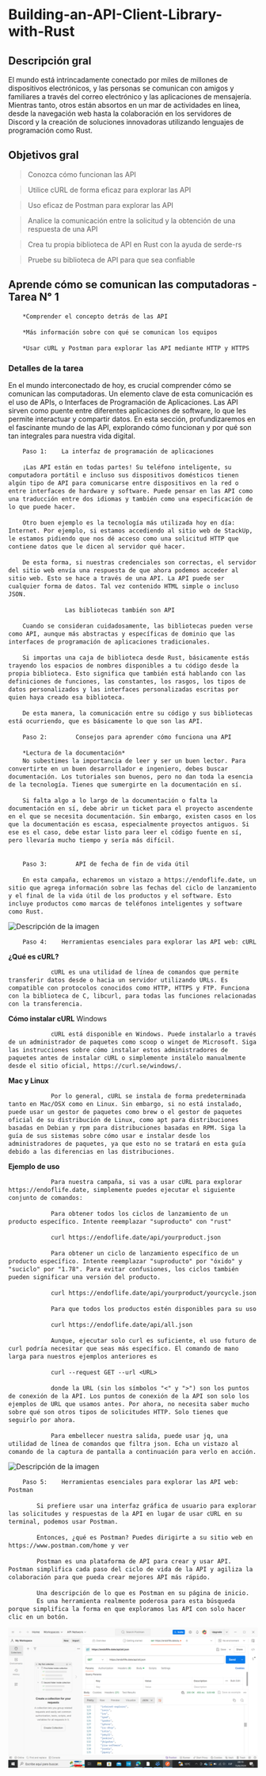 # Building-an-API-Client-Library-with-Rust

## Descripción gral

El mundo está intrincadamente conectado por miles de millones de dispositivos electrónicos, y las personas se comunican con amigos y familiares a través del correo electrónico y las aplicaciones de mensajería. Mientras tanto, otros están absortos en un mar de actividades en línea, desde la navegación web hasta la colaboración en los servidores de Discord y la creación de soluciones innovadoras utilizando lenguajes de programación como Rust.

## Objetivos gral


> Conozca cómo funcionan las API

> Utilice cURL de forma eficaz para explorar las API

> Uso eficaz de Postman para explorar las API

> Analice la comunicación entre la solicitud y la obtención de una respuesta de una API

> Crea tu propia biblioteca de API en Rust con la ayuda de serde-rs

> Pruebe su biblioteca de API para que sea confiable

## Aprende cómo se comunican las computadoras - Tarea N° 1

        *Comprender el concepto detrás de las API

        *Más información sobre con qué se comunican los equipos

        *Usar cURL y Postman para explorar las API mediante HTTP y HTTPS

    
### Detalles de la tarea

En el mundo interconectado de hoy, es crucial comprender cómo se comunican las computadoras. Un elemento clave de esta comunicación es el uso de APIs, o Interfaces de Programación de Aplicaciones. Las API sirven como puente entre diferentes aplicaciones de software, lo que les permite interactuar y compartir datos. En esta sección, profundizaremos en el fascinante mundo de las API, explorando cómo funcionan y por qué son tan integrales para nuestra vida digital.

        Paso 1:    La interfaz de programación de aplicaciones

        ¡Las API están en todas partes! Su teléfono inteligente, su computadora portátil e incluso sus dispositivos domésticos tienen algún tipo de API para comunicarse entre dispositivos en la red o entre interfaces de hardware y software. Puede pensar en las API como una traducción entre dos idiomas y también como una especificación de lo que puede hacer.

        Otro buen ejemplo es la tecnología más utilizada hoy en día: Internet. Por ejemplo, si estamos accediendo al sitio web de StackUp, le estamos pidiendo que nos dé acceso como una solicitud HTTP que contiene datos que le dicen al servidor qué hacer.

        De esta forma, si nuestras credenciales son correctas, el servidor del sitio web envía una respuesta de que ahora podemos acceder al sitio web. Esto se hace a través de una API. La API puede ser cualquier forma de datos. Tal vez contenido HTML simple o incluso JSON.

                    Las bibliotecas también son API

        Cuando se consideran cuidadosamente, las bibliotecas pueden verse como API, aunque más abstractas y específicas de dominio que las interfaces de programación de aplicaciones tradicionales.

        Si importas una caja de biblioteca desde Rust, básicamente estás trayendo los espacios de nombres disponibles a tu código desde la propia biblioteca. Esto significa que también está hablando con las definiciones de funciones, las constantes, los rasgos, los tipos de datos personalizados y las interfaces personalizadas escritas por quien haya creado esa biblioteca.

        De esta manera, la comunicación entre su código y sus bibliotecas está ocurriendo, que es básicamente lo que son las API. 

        Paso 2:        Consejos para aprender cómo funciona una API

        *Lectura de la documentación*
        No subestimes la importancia de leer y ser un buen lector. Para convertirte en un buen desarrollador e ingeniero, debes buscar documentación. Los tutoriales son buenos, pero no dan toda la esencia de la tecnología. Tienes que sumergirte en la documentación en sí.

        Si falta algo a lo largo de la documentación o falta la documentación en sí, debe abrir un ticket para el proyecto ascendente en el que se necesita documentación. Sin embargo, existen casos en los que la documentación es escasa, especialmente proyectos antiguos. Si ese es el caso, debe estar listo para leer el código fuente en sí, pero llevaría mucho tiempo y sería más difícil.


        Paso 3:        API de fecha de fin de vida útil

        En esta campaña, echaremos un vistazo a https://endoflife.date, un sitio que agrega información sobre las fechas del ciclo de lanzamiento y el final de la vida útil de los productos y el software. Esto incluye productos como marcas de teléfonos inteligentes y software como Rust.

![Descripción de la imagen](https://oofhours.com/wp-content/uploads/2022/11/screen-shot-2022-11-25-at-1.24.53-pm.png?w=640)


        Paso 4:    Herramientas esenciales para explorar las API web: cURL

**¿Qué es cURL?**

                cURL es una utilidad de línea de comandos que permite transferir datos desde o hacia un servidor utilizando URLs. Es compatible con protocolos conocidos como HTTP, HTTPS y FTP. Funciona con la biblioteca de C, libcurl, para todas las funciones relacionadas con la transferencia.

**Cómo instalar cURL**
                Windows

                cURL está disponible en Windows. Puede instalarlo a través de un administrador de paquetes como scoop o winget de Microsoft. Siga las instrucciones sobre cómo instalar estos administradores de paquetes antes de instalar cURL o simplemente instálelo manualmente desde el sitio oficial, https://curl.se/windows/.

**Mac y Linux**

                Por lo general, cURL se instala de forma predeterminada tanto en Mac/OSX como en Linux. Sin embargo, si no está instalado, puede usar un gestor de paquetes como brew o el gestor de paquetes oficial de su distribución de Linux, como apt para distribuciones basadas en Debian y rpm para distribuciones basadas en RPM. Siga la guía de sus sistemas sobre cómo usar e instalar desde los administradores de paquetes, ya que esto no se tratará en esta guía debido a las diferencias en las distribuciones.

**Ejemplo de uso**

                Para nuestra campaña, si vas a usar cURL para explorar https://endoflife.date, simplemente puedes ejecutar el siguiente conjunto de comandos:

                Para obtener todos los ciclos de lanzamiento de un producto específico. Intente reemplazar "suproducto" con "rust"

                curl https://endoflife.date/api/yourproduct.json

                Para obtener un ciclo de lanzamiento específico de un producto específico. Intente reemplazar "suproducto" por "óxido" y "suciclo" por "1.78". Para evitar confusiones, los ciclos también pueden significar una versión del producto.

                curl https://endoflife.date/api/yourproduct/yourcycle.json

                Para que todos los productos estén disponibles para su uso

                curl https://endoflife.date/api/all.json

                Aunque, ejecutar solo curl es suficiente, el uso futuro de curl podría necesitar que seas más específico. El comando de mano larga para nuestros ejemplos anteriores es

                curl --request GET --url <URL>

                donde la URL (sin los símbolos "<" y ">") son los puntos de conexión de la API. Los puntos de conexión de la API son solo los ejemplos de URL que usamos antes. Por ahora, no necesita saber mucho sobre qué son otros tipos de solicitudes HTTP. Solo tienes que seguirlo por ahora.

                Para embellecer nuestra salida, puede usar jq, una utilidad de línea de comandos que filtra json. Echa un vistazo al comando de la captura de pantalla a continuación para verlo en acción.

![Descripción de la imagen](https://opengraph.githubassets.com/cc6f6602f921e9cad44776511aefa24af1012c3e50849d41d7116502098d28e3/jqlang/jq)

        Paso 5:    Herramientas esenciales para explorar las API web: Postman

            Si prefiere usar una interfaz gráfica de usuario para explorar las solicitudes y respuestas de la API en lugar de usar cURL en su terminal, podemos usar Postman.

            Entonces, ¿qué es Postman? Puedes dirigirte a su sitio web en https://www.postman.com/home y ver

            Postman es una plataforma de API para crear y usar API. Postman simplifica cada paso del ciclo de vida de la API y agiliza la colaboración para que pueda crear mejores API más rápido.
        
            Una descripción de lo que es Postman en su página de inicio.
            Es una herramienta realmente poderosa para esta búsqueda porque simplifica la forma en que exploramos las API con solo hacer clic en un botón.

![Logotipo del proyecto](./imagen/C28_Q1_yourdev_antony.png)

